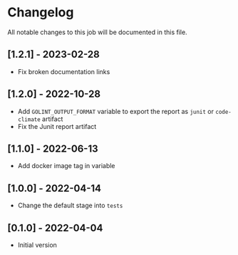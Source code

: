 # Changelog
All notable changes to this job will be documented in this file.

## [1.2.1] - 2023-02-28
* Fix broken documentation links

## [1.2.0] - 2022-10-28
* Add `GOLINT_OUTPUT_FORMAT` variable to export the report as `junit` or `code-climate` artifact
* Fix the Junit report artifact

## [1.1.0] - 2022-06-13
* Add docker image tag in variable 

## [1.0.0] - 2022-04-14
* Change the default stage into `tests`

## [0.1.0] - 2022-04-04
* Initial version
